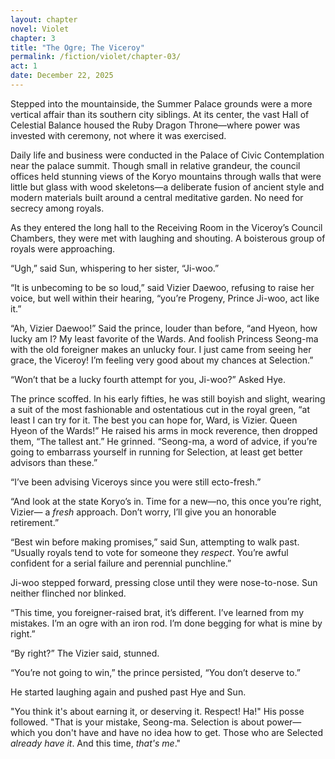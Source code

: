 ```yaml
---
layout: chapter
novel: Violet
chapter: 3
title: "The Ogre; The Viceroy"
permalink: /fiction/violet/chapter-03/
act: 1
date: December 22, 2025
---
```

Stepped into the mountainside, the Summer Palace grounds were a more vertical affair than its southern city siblings. At its center, the vast Hall of Celestial Balance housed the Ruby Dragon Throne—where power was invested with ceremony, not where it was exercised. 

Daily life and business were conducted in the Palace of Civic Contemplation near the palace summit. Though small in relative grandeur, the council offices held stunning views of the Koryo mountains through walls that were little but glass with wood skeletons—a deliberate fusion of ancient style and modern materials built around a central meditative garden. No need for secrecy among royals.

As they entered the long hall to the Receiving Room in the Viceroy’s Council Chambers, they were met with laughing and shouting. A boisterous group of royals were approaching.

“Ugh,” said Sun, whispering to her sister, “Ji-woo.”

“It is unbecoming to be so loud,” said Vizier Daewoo, refusing to raise her voice, but well within their hearing, “you’re Progeny, Prince Ji-woo, act like it.”

“Ah, Vizier Daewoo!” Said the prince, louder than before, “and Hyeon, how lucky am I? My least favorite of the Wards. And foolish Princess Seong-ma with the old foreigner makes an unlucky four. I just came from seeing her grace, the Viceroy! I’m feeling very good about my chances at Selection.”

“Won’t that be a lucky fourth attempt for you, Ji-woo?” Asked Hye.

The prince scoffed. In his early fifties, he was still boyish and slight, wearing a suit of the most fashionable and ostentatious cut in the royal green, “at least I can try for it. The best you can hope for, Ward, is Vizier. Queen Hyeon of the Wards!” He raised his arms in mock reverence, then dropped them, “The tallest ant.” He grinned. “Seong-ma, a word of advice, if you’re going to embarrass yourself in running for Selection, at least get better advisors than these.”

“I’ve been advising Viceroys since you were still ecto-fresh.”

“And look at the state Koryo’s in. Time for a new—no, this once you’re right, Vizier— a *fresh* approach. Don’t worry, I’ll give you an honorable retirement.”

“Best win before making promises,” said Sun, attempting to walk past. “Usually royals tend to vote for someone they *respect*. You’re awful confident for a serial failure and perennial punchline.”

Ji-woo stepped forward, pressing close until they were nose-to-nose. Sun neither flinched nor blinked.

“This time, you foreigner-raised brat, it’s different. I’ve learned from my mistakes. I’m an ogre with an iron rod. I’m done begging for what is mine by right.”

“By right?” The Vizier said, stunned.

“You’re not going to win,” the prince persisted, “You don’t deserve to.”

He started laughing again and pushed past Hye and Sun.

"You think it's about earning it, or deserving it. Respect! Ha!" His posse followed. "That is your mistake, Seong-ma. Selection is about power—which you don't have and have no idea how to get. Those who are Selected *already have it*. And this time, *that's me*."